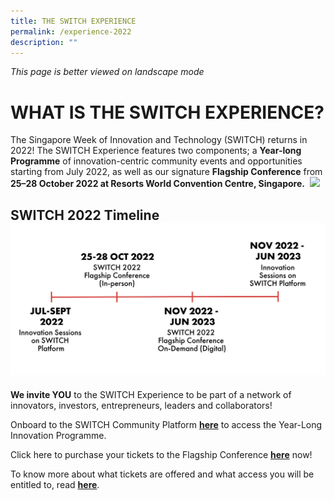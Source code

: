 ```yaml
---
title: THE SWITCH EXPERIENCE
permalink: /experience-2022
description: ""
---
```

*This page is better viewed on landscape mode*

# **WHAT IS THE SWITCH EXPERIENCE?**
The Singapore Week of Innovation and Technology (SWITCH) returns in 2022! The SWITCH Experience features two components; a **Year-long Programme** of innovation-centric community events and opportunities starting from July 2022, as well as our signature **Flagship Conference** from **25–28 October 2022 at Resorts World Convention Centre, Singapore.** 
![](/images/SWITCH%202022%20Landing%20Page/SWITCH%20Components%20Infographic%20(2400%20×%201600%20px)%20ver2.png)

## **SWITCH 2022 Timeline** ![](/images/SWITCH%202022%20Landing%20Page/E69C2E6D-96DB-4215-BB85-8DC3C766AA67_1_201_a.jpeg)
**We invite YOU** to the SWITCH Experience to be part of a network of innovators, investors, entrepreneurs, leaders and collaborators! 

Onboard to the SWITCH Community Platform **[here](https://form.gov.sg/#!/624d5568045bce00127c096c)** to access the Year-Long Innovation Programme. 

Click here to purchase your tickets to the Flagship Conference **[here](https://community.switchsg.org/register)** now! 

To know more about what tickets are offered and what access you will be entitled to, read **[here](https://enterprisesg-switch-staging.netlify.app/tickets)**.